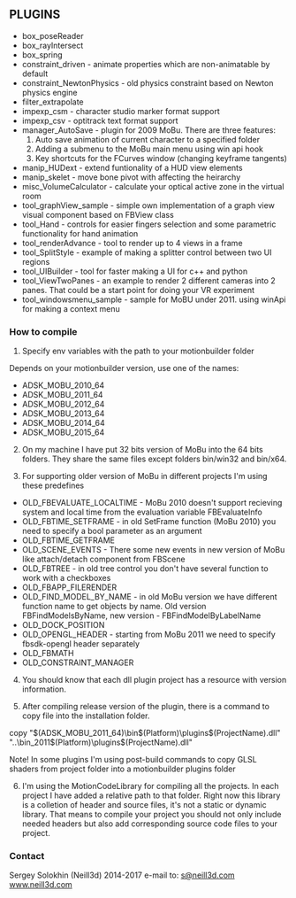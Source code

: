 
## PLUGINS

* box_poseReader
* box_rayIntersect
* box_spring
* constraint_driven - animate properties which are non-animatable by default
* constraint_NewtonPhysics - old physics constraint based on Newton physics engine
* filter_extrapolate
* impexp_csm - character studio marker format support
* impexp_csv - optitrack text format support
* manager_AutoSave - plugin for 2009 MoBu. 
There are three features: 
	1) Auto save animation of current character to a specified folder
	2) Adding a submenu to the MoBu main menu using win api hook
	3) Key shortcuts for the FCurves window (changing keyframe tangents)
* manip_HUDext - extend funtionality of a HUD view elements
* manip_skelet - move bone pivot with affecting the heirarchy
* misc_VolumeCalculator - calculate your optical active zone in the virtual room
* tool_graphView_sample - simple own implementation of a graph view visual component based on FBView class
* tool_Hand - controls for easier fingers selection and some parametric functionality for hand animation
* tool_renderAdvance - tool to render up to 4 views in a frame
* tool_SplitStyle - example of making a splitter control between two UI regions
* tool_UIBuilder - tool for faster making a UI for c++ and python
* tool_ViewTwoPanes - an example to render 2 different cameras into 2 panes. That could be a start point for doing your VR experiment
* tool_windowsmenu_sample - sample for MoBU under 2011. using winApi for making a context menu

### How to compile

1) Specify env variables with the path to your motionbuilder folder

Depends on your motionbuilder version, use one of the names:
* ADSK_MOBU_2010_64
* ADSK_MOBU_2011_64
* ADSK_MOBU_2012_64
* ADSK_MOBU_2013_64
* ADSK_MOBU_2014_64
* ADSK_MOBU_2015_64

2) On my machine I have put 32 bits version of MoBu into the 64 bits folders. They share the same files except folders bin/win32 and bin/x64.

3) For supporting older version of MoBu in different projects I'm using these predefines

* OLD_FBEVALUATE_LOCALTIME - MoBu 2010 doesn't support recieving system and local time from the evaluation variable FBEvaluateInfo
* OLD_FBTIME_SETFRAME - in old SetFrame function (MoBu 2010) you need to specify a bool parameter as an argument
* OLD_FBTIME_GETFRAME
* OLD_SCENE_EVENTS - There some new events in new version of MoBu like attach/detach component from FBScene
* OLD_FBTREE - in old tree control you don't have several function to work with a checkboxes
* OLD_FBAPP_FILERENDER
* OLD_FIND_MODEL_BY_NAME - in old MoBu version we have different function name to get objects by name. Old version FBFindModelsByName, new version - FBFindModelByLabelName
* OLD_DOCK_POSITION
* OLD_OPENGL_HEADER - starting from MoBu 2011 we need to specify fbsdk-opengl header separately
* OLD_FBMATH
* OLD_CONSTRAINT_MANAGER

4) You should know that each dll plugin project has a resource with version information.

5) After compiling release version of the plugin, there is a command to copy file into the installation folder.

copy "$(ADSK_MOBU_2011_64)\bin\$(Platform)\plugins\$(ProjectName).dll" "..\bin_2011\$(Platform)\plugins\$(ProjectName).dll"

Note! In some plugins I'm using post-build commands to copy GLSL shaders from project folder into a motionbuilder plugins folder

6) I'm using the MotionCodeLibrary for compiling all the projects. In each project I have added a relative path to that folder. Right now this library is a colletion of header and source files, it's not a static or dynamic library. That means to compile your project you should not only include needed headers but also add corresponding source code files to your project.

### Contact

  Sergey Solokhin (Neill3d) 2014-2017
	e-mail to: s@neill3d.com
		www.neill3d.com
